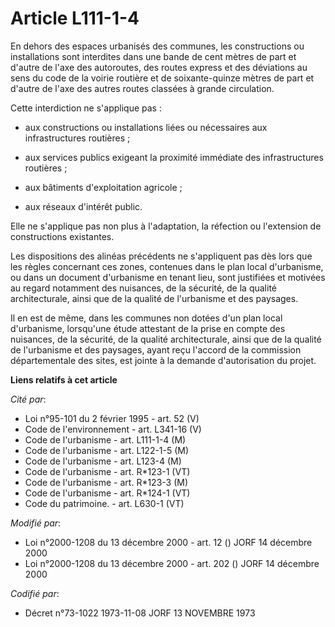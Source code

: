 # Article L111-1-4

En dehors des espaces urbanisés des communes, les constructions ou installations sont interdites dans une bande de cent
mètres de part et d'autre de l'axe des autoroutes, des routes express et des déviations au sens du code de la voirie routière
et de soixante-quinze mètres de part et d'autre de l'axe des autres routes classées à grande circulation.

Cette interdiction ne s'applique pas :

- aux constructions ou installations liées ou nécessaires aux infrastructures routières ;

- aux services publics exigeant la proximité immédiate des infrastructures routières ;

- aux bâtiments d'exploitation agricole ;

- aux réseaux d'intérêt public.

Elle ne s'applique pas non plus à l'adaptation, la réfection ou l'extension de constructions existantes.

Les dispositions des alinéas précédents ne s'appliquent pas dès lors que les règles concernant ces zones, contenues dans le
plan local d'urbanisme, ou dans un document d'urbanisme en tenant lieu, sont justifiées et motivées au regard notamment des
nuisances, de la sécurité, de la qualité architecturale, ainsi que de la qualité de l'urbanisme et des paysages.

Il en est de même, dans les communes non dotées d'un plan local d'urbanisme, lorsqu'une étude attestant de la prise en compte
des nuisances, de la sécurité, de la qualité architecturale, ainsi que de la qualité de l'urbanisme et des paysages, ayant
reçu l'accord de la commission départementale des sites, est jointe à la demande d'autorisation du projet.

**Liens relatifs à cet article**

_Cité par_:

  - Loi n°95-101 du 2 février 1995 - art. 52 (V)
  - Code de l'environnement - art. L341-16 (V)
  - Code de l'urbanisme - art. L111-1-4 (M)
  - Code de l'urbanisme - art. L122-1-5 (M)
  - Code de l'urbanisme - art. L123-4 (M)
  - Code de l'urbanisme - art. R*123-1 (VT)
  - Code de l'urbanisme - art. R*123-3 (M)
  - Code de l'urbanisme - art. R*124-1 (VT)
  - Code du patrimoine. - art. L630-1 (VT)

_Modifié par_:

  - Loi n°2000-1208 du 13 décembre 2000 - art. 12 () JORF 14 décembre 2000
  - Loi n°2000-1208 du 13 décembre 2000 - art. 202 () JORF 14 décembre 2000

_Codifié par_:

  - Décret n°73-1022 1973-11-08 JORF 13 NOVEMBRE 1973
